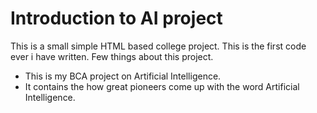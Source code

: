 # Introduction to AI project
This is a small simple HTML based college project. This is the first code ever i have written. Few things about this project.

* This is my BCA project on Artificial Intelligence.
* It contains the how great pioneers come up with the word Artificial Intelligence.

